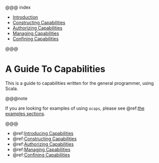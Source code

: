 @@@ index

* [Introduction](introduction.md)
* [Constructing Capabilities](construction.md)
* [Authorizing Capabilities](authorization.md)
* [Managing Capabilities](management.md)
* [Confining Capabilities](confinement.md)

@@@

# A Guide To Capabilities

This is a guide to capabilities written for the general programmer, using Scala.

@@@note 

If you are looking for examples of using `ocaps`, please see @ref:[the examples sections](../examples/index.md).

@@@

* @ref:[Introducing Capabilities](introduction.md)
* @ref:[Constructing Capabilities](construction.md)
* @ref:[Authorizing Capabilities](authorization.md)
* @ref:[Managing Capabilities](management.md)
* @ref:[Confining Capabilities](confinement.md)

